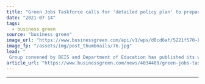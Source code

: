 ```yaml
---
title: "Green Jobs Taskforce calls for 'detailed policy plan' to prepare UK workforce for net zero"
date: "2021-07-14"
tags: 
  - business green
source: "business green"
image_url: "https://www.businessgreen.com/api/v1/wps/d8cd6af/5221f570-8e59-4c7c-9596-dda4012c50f4/4/iStock-873936670-insulation-green-home-185x114.jpg"
image_fp: "/assets/img/post_thumbnails/76.jpg"
lead: "
 Group convened by BEIS and Department of Education has published its wish list for how government can help rapidly expand the UK's 'green' workforce ..."
article_url: "https://www.businessgreen.com/news/4034409/green-jobs-taskforce-calls-detailed-policy-plan-preparing-uk-workforce-net-zero"
---
```


---

